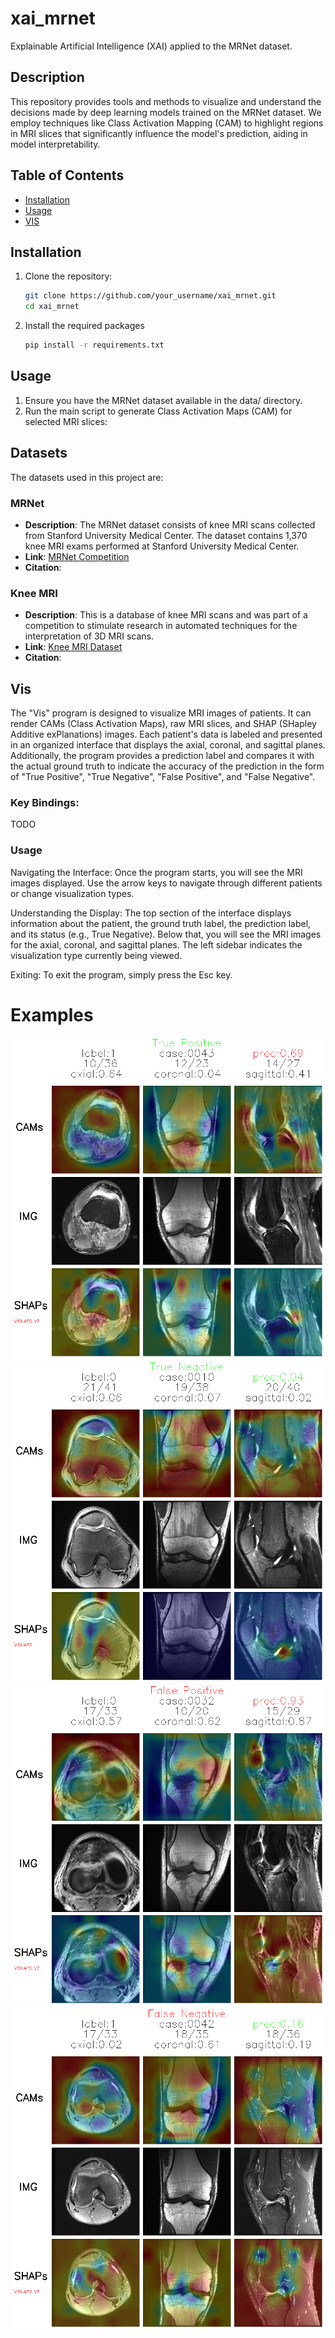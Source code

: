 # xai_mrnet

Explainable Artificial Intelligence (XAI) applied to the MRNet dataset.

## Description

This repository provides tools and methods to visualize and understand the decisions made by deep learning models
trained on the MRNet dataset. We employ techniques like Class Activation Mapping (CAM) to highlight regions in MRI
slices that significantly influence the model's prediction, aiding in model interpretability.

## Table of Contents

- [Installation](#installation)
- [Usage](#usage)
- [VIS](#vis)

## Installation

1. Clone the repository:

    ```bash
    git clone https://github.com/your_username/xai_mrnet.git
    cd xai_mrnet
    ```

2. Install the required packages

    ```bash
    pip install -r requirements.txt
    ```

## Usage
1. Ensure you have the MRNet dataset available in the data/ directory.
2. Run the main script to generate Class Activation Maps (CAM) for selected MRI slices:

## Datasets

The datasets used in this project are:

### MRNet
- **Description**: The MRNet dataset consists of knee MRI scans collected from Stanford University Medical Center. The dataset contains 1,370 knee MRI exams performed at Stanford University Medical Center.
- **Link**: [MRNet Competition](https://stanfordmlgroup.github.io/competitions/mrnet/)
- **Citation**:

### Knee MRI
- **Description**: This is a database of knee MRI scans and was part of a competition to stimulate research in automated techniques for the interpretation of 3D MRI scans.
- **Link**: [Knee MRI Dataset](http://www.riteh.uniri.hr/~istajduh/projects/kneeMRI/)
- **Citation**:

## Vis
The "Vis" program is designed to visualize MRI images of patients. It can render CAMs (Class Activation Maps), raw MRI slices, and SHAP (SHapley Additive exPlanations) images. Each patient's data is labeled and presented in an organized interface that displays the axial, coronal, and sagittal planes. Additionally, the program provides a prediction label and compares it with the actual ground truth to indicate the accuracy of the prediction in the form of "True Positive", "True Negative", "False Positive", and "False Negative".

### Key Bindings:
TODO

### Usage

Navigating the Interface: Once the program starts, you will see the MRI images displayed. Use the arrow keys to navigate through different patients or change visualization types.

Understanding the Display: The top section of the interface displays information about the patient, the ground truth label, the prediction label, and its status (e.g., True Negative). Below that, you will see the MRI images for the axial, coronal, and sagittal planes. The left sidebar indicates the visualization type currently being viewed.

Exiting: To exit the program, simply press the Esc key.

# Examples
![images\TP.png](images\TP.png)
![images\TN.png](images\TN.png)
![(images\FP.png](images\FP.png)
![images\FN.png](images\FN.png)
